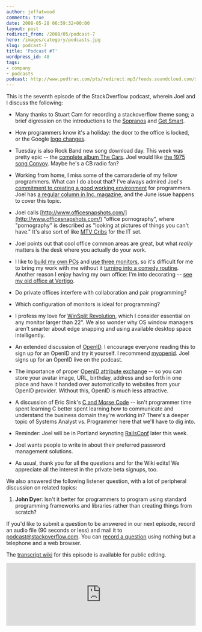 ```yaml
---
author: jeffatwood
comments: true
date: 2008-05-28 06:59:32+00:00
layout: post
redirect_from: /2008/05/podcast-7
hero: /images/category/podcasts.jpg
slug: podcast-7
title: 'Podcast #7'
wordpress_id: 48
tags:
- company
- podcasts
podcast: http://www.podtrac.com/pts/redirect.mp3/feeds.soundcloud.com/stream/14378548-stack-exchange-stack-overflow-podcast-71.mp3
---
```



This is the seventh episode of the StackOverflow podcast, wherein Joel and I discuss the following:







  * Many thanks to Stuart Cam for recording a stackoverflow theme song; a brief digression on the introductions to the [Sopranos](http://youtube.com/watch?v=NUT07eZoXPw) and [Get Smart](http://youtube.com/watch?v=cscedJQ3PFU).

  * How programmers know it's a holiday: the door to the office is locked, or the Google [logo changes](http://www.google.com/holidaylogos.html).

  * Tuesday is also Rock Band new song download day. This week was pretty epic -- the [complete album The Cars](http://youtube.com/results?search_query=cars+rock+band). Joel would like [the 1975 song Convoy](http://en.wikipedia.org/wiki/Convoy_(song)). Maybe he's a CB radio fan?

  * Working from home, I miss some of the camaraderie of my fellow programmers. What can I do about that? I've always admired Joel's [commitment to creating a good working environment](http://www.joelonsoftware.com/articles/BionicOffice.html) for programmers. Joel has [a regular column in Inc. magazine](http://www.inc.com/query/index.html?domains=http%3A%2F%2Finc.com%2Chttp%3A%2F%2Ftechnology.inc.com%2Chttp%3A%2F%2Fhiring.inc.com%2Chttp%3A%2F%2Fblog.inc.com&client=pub-9871731465474413&safe=active&channel=&cof=GALT%3A%23008000%3BGL%3A1%3BDIV%3A%23FFFFFF%3BVLC%3A8B9EB1%3BAH%3Acenter%3BBGC%3AFFFFFF%3BLBGC%3AFFFFFF%3BALC%3A336699%3BLC%3A336699%3BT%3A000000%3BGFNT%3AAAAAAA%3BGIMP%3AAAAAAA%3BS%3Ahttp%3A%2F%2Fhttp%3A%2F%2Fwww.inc.com%3BFORID%3A11%3B&q=joel+spolsky&xsubmit.x=0&xsubmit.y=0&xsubmit=Search&sitesearch=http%3A%2F%2Finc.com), and the June issue happens to cover this topic.

  * Joel calls [http://www.officesnapshots.com/](http://www.officesnapshots.com/) "office pornography", where "pornography" is described as "looking at pictures of things you can't have." It's also sort of like [MTV Cribs](http://www.mtv.com/ontv/dyn/cribs/series.jhtml) for the IT set.

  * Joel points out that cool office common areas are great, but what _really_ matters is the desk where you actually do your work.

  * I like to [build my own PCs](http://www.codinghorror.com/blog/archives/000905.html) and [use three monitors](http://www.codinghorror.com/blog/archives/000959.html), so it's difficult for me to bring my work with me without it [turning into a comedy routine](http://improveverywhere.com/2008/02/25/mobile-desktop/). Another reason I enjoy having my own office: I'm into decorating -- [see my old office at Vertigo](http://www.codinghorror.com/blog/archives/000770.html).

  * Do private offices interfere with collaboration and pair programming?

  * Which configuration of monitors is ideal for programming?

  * I profess my love for [WinSplit Revolution](http://reptils.free.fr/index.htm), which I consider essential on any monitor larger than 22". We also wonder why OS window managers aren't smarter about edge snapping and using available desktop space intelligently.

  * An extended discussion of [OpenID](http://openid.net/). I encourage everyone reading this to sign up for an OpenID and try it yourself. I recommend [myopenid](http://www.myopenid.com/). Joel signs up for an OpenID live on the podcast.

  * The importance of proper [OpenID attribute exchange](http://blogs.gnome.org/jamesh/2007/11/26/openid-ax/) -- so you can store your avatar image, URL, birthday, address and so forth in one place and have it handed over automatically to websites from your OpenID provider. Without this, OpenID is much less attractive.

  * A discussion of Eric Sink's [C and Morse Code](http://www.ericsink.com/entries/c_morse_code.html) -- isn't programmer time spent learning C better spent learning how to communicate and understand the business domain they're working in? There's a deeper topic of Systems Analyst vs. Programmer here that we'll have to dig into.

  * Reminder: Joel will be in Portland keynoting [RailsConf](http://en.oreilly.com/rails2008/public/content/home) later this week.

  * Joel wants people to write in about their preferred password management solutions.

  * As usual, thank you for all the questions and for the Wiki edits! We appreciate all the interest in the private beta signups, too.




We also answered the following listener question, with a lot of peripheral discussion on related topics:







  1. **John Dyer**: Isn't it better for programmers to program using standard programming frameworks and libraries rather than creating things from scratch?




If you'd like to submit a question to be answered in our next episode, 
record an audio file (90 seconds or less) and mail it to [podcast@stackoverflow.com](mailto:podcast@stackoverflow.com). You can [record a question](http://blog.stackoverflow.com/index.php/2008/05/recording-podcast-questions-using-your-telephone/) using nothing but a telephone and a web browser.



The [transcript wiki](http://stackoverflow.fogbugz.com/default.asp?W5040) for this episode is available for public editing.

<iframe width="100%" height="166" scrolling="no" frameborder="no" src="https://w.soundcloud.com/player/?url=https%3A//api.soundcloud.com/tracks/14378548&amp;color=ff5500&amp;auto_play=false&amp;hide_related=false&amp;show_comments=true&amp;show_user=true&amp;show_reposts=false"></iframe>
